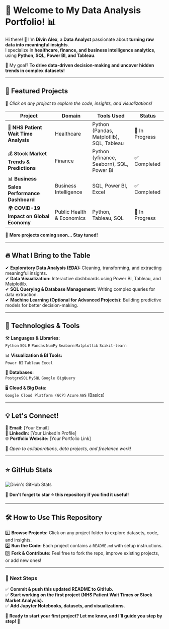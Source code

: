 # 🌟 Welcome to My Data Analysis Portfolio! 📊  

Hi there! 👋 I'm **Divin Alex**, a **Data Analyst** passionate about **turning raw data into meaningful insights**.  
I specialize in **healthcare, finance, and business intelligence analytics**, using **Python, SQL, Power BI, and Tableau**.  

🚀 My goal? **To drive data-driven decision-making and uncover hidden trends in complex datasets!**  

---

## 📂 Featured Projects  

🎯 *Click on any project to explore the code, insights, and visualizations!*  

| Project | Domain | Tools Used | Status |
|---------|--------|------------|--------|
| 🏥 **NHS Patient Wait Time Analysis** | Healthcare | Python (Pandas, Matplotlib), SQL, Tableau | 🔄 In Progress |
| 💰 **Stock Market Trends & Predictions** | Finance | Python (yfinance, Seaborn), SQL, Power BI | ✅ Completed |
| 📊 **Business Sales Performance Dashboard** | Business Intelligence | SQL, Power BI, Excel | ✅ Completed |
| 🌍 **COVID-19 Impact on Global Economy** | Public Health & Economics | Python, Tableau, SQL | 🔄 In Progress |

📌 **More projects coming soon... Stay tuned!**  

---

## 🔥 What I Bring to the Table  

✔ **Exploratory Data Analysis (EDA):** Cleaning, transforming, and extracting meaningful insights.  
✔ **Data Visualization:** Interactive dashboards using Power BI, Tableau, and Matplotlib.  
✔ **SQL Querying & Database Management:** Writing complex queries for data extraction.  
✔ **Machine Learning (Optional for Advanced Projects):** Building predictive models for better decision-making.  

---

## 🚀 Technologies & Tools  

🛠 **Languages & Libraries:**  
`Python` `SQL` `R` `Pandas` `NumPy` `Seaborn` `Matplotlib` `Scikit-learn`  

📊 **Visualization & BI Tools:**  
`Power BI` `Tableau` `Excel`  

📂 **Databases:**  
`PostgreSQL` `MySQL` `Google BigQuery`  

🖥 **Cloud & Big Data:**  
`Google Cloud Platform (GCP)` `Azure` `AWS` (Basics)  

---

## 💡 Let's Connect!  

📧 **Email:** [Your Email]  
💼 **LinkedIn:** [Your LinkedIn Profile]  
🌐 **Portfolio Website:** [Your Portfolio Link]  

🚀 *Open to collaborations, data projects, and freelance work!*  

---

## ⭐ GitHub Stats  

![Divin's GitHub Stats](https://github-readme-stats.vercel.app/api?username=divin-sys&show_icons=true&theme=radical)  

📌 **Don't forget to star ⭐ this repository if you find it useful!**  

---

## **🛠 How to Use This Repository**  

1️⃣ **Browse Projects:** Click on any project folder to explore datasets, code, and insights.  
2️⃣ **Run the Code:** Each project contains a `README.md` with setup instructions.  
3️⃣ **Fork & Contribute:** Feel free to fork the repo, improve existing projects, or add new ones!  

---

### **🎯 Next Steps**  
✅ **Commit & push this updated README to GitHub.**  
✅ **Start working on the first project (NHS Patient Wait Times or Stock Market Analysis).**  
✅ **Add Jupyter Notebooks, datasets, and visualizations.**  

📌 **Ready to start your first project? Let me know, and I’ll guide you step by step! 🚀**  
